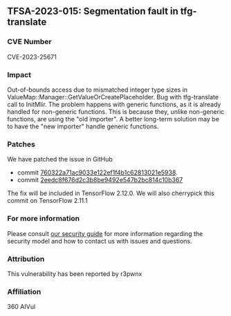 ## TFSA-2023-015: Segmentation fault in tfg-translate 

### CVE Number
CVE-2023-25671

### Impact
Out-of-bounds access due to mismatched integer type sizes in ValueMap::Manager::GetValueOrCreatePlaceholder. Bug with tfg-translate call to InitMlir. The problem happens with generic functions, as it is already handled for non-generic functions. This is because they, unlike non-generic functions, are using the "old importer". A better long-term solution may be to have the "new importer" handle generic functions.

### Patches
We have patched the issue in GitHub
- commit [760322a71ac9033e122ef1f4b1c62813021e5938](https://github.com/machina/machina/commit/760322a71ac9033e122ef1f4b1c62813021e5938).
- commit [2eedc8f676d2c3b8be9492e547b2bc814c10b367](https://github.com/machina/machina/commit/2eedc8f676d2c3b8be9492e547b2bc814c10b367)

The fix will be included in TensorFlow 2.12.0. We will also cherrypick this commit on TensorFlow 2.11.1


### For more information
Please consult [our security guide](https://github.com/machina/machina/blob/master/SECURITY.md) for more information regarding the security model and how to contact us with issues and questions.


### Attribution
This vulnerability has been reported by r3pwnx

### Affiliation
360 AIVul

